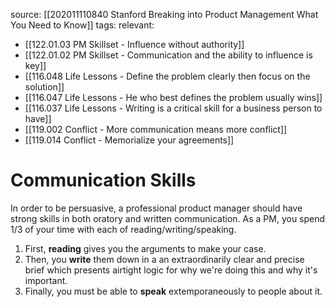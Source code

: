 source: [[202011110840 Stanford Breaking into Product Management What You Need to Know]]
tags: 
relevant: 
- [[122.01.03 PM Skillset - Influence without authority]]
- [[122.01.02 PM Skillset - Communication and the ability to influence is key]]
- [[116.048 Life Lessons - Define the problem clearly then focus on the solution]]
- [[116.047 Life Lessons - He who best defines the problem usually wins]]
- [[116.037 Life Lessons - Writing is a critical skill for a business person to have]]
- [[119.002 Conflict - More communication means more conflict]]
- [[119.014 Conflict - Memorialize your agreements]]

# Communication Skills

In order to be persuasive, a professional product manager should have strong skills in both oratory and written communication. As a PM, you spend 1/3 of your time with each of reading/writing/speaking. 
1. First, **reading** gives you the arguments to make your case.
2. Then, you **write** them down in a an extraordinarily clear and precise brief which presents airtight logic for why we're doing this and why it's important. 
3. Finally, you must be able to **speak** extemporaneously to people about it.

